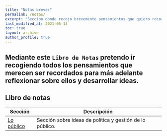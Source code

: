 ```yaml
---
title: "Notas breves"
permalink: /notas/
excerpt: "Sección donde recojo brevemente pensamientos que quiero recordar para más adelante desarrollarlos en un artículo."
last_modified_at: 2021-05-13
toc: true
layout: archive
author_profile: true
---
```


Mediante este `Libro de Notas` pretendo ir recogiendo todos los pensamientos que merecen ser recordados para más adelante reflexionar sobre ellos y desarrollar ideas. 
---

## Libro de notas

| Sección                                        | Descripción                                           |
| ------------------------------------------- | ----------------------------------------------------- |
| [Lo público](/publico/) | Sección sobre ideas de política y gestión de lo público. |

